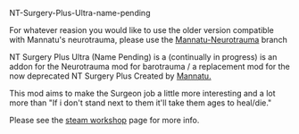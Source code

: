 NT-Surgery-Plus-Ultra-name-pending

For whatever reasion you would like to use the older version compatible with Mannatu's neurotrauma, please use the [Mannatu-Neurotrauma](https://github.com/MrCurlyFries/NT-Surgery-Plus-Ultra-name-pending/tree/Mannatu-Neurotrauma) branch

NT Surgery Plus Ultra (Name Pending) is a (continually in progress) is an addon for the Neurotrauma mod for barotrauma / a replacement mod for the now deprecated NT Surgery Plus Created by [Mannatu.](https://steamcommunity.com/id/Mannatu)

This mod aims to make the Surgeon job a little more interesting and a lot more than "If i don't stand next to them it'll take them ages to heal/die."

Please see the [steam workshop](https://steamcommunity.com/sharedfiles/filedetails/?id=2857967391) page for more info. 
